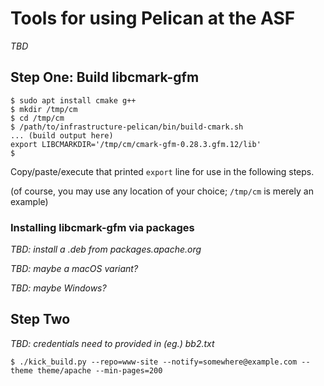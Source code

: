 # Tools for using Pelican at the ASF

_TBD_

## Step One: Build libcmark-gfm

```
$ sudo apt install cmake g++
$ mkdir /tmp/cm
$ cd /tmp/cm
$ /path/to/infrastructure-pelican/bin/build-cmark.sh
... (build output here)
export LIBCMARKDIR='/tmp/cm/cmark-gfm-0.28.3.gfm.12/lib'
$
```

Copy/paste/execute that printed `export` line for use in the following steps.

(of course, you may use any location of your choice; `/tmp/cm` is
merely an example)

### Installing libcmark-gfm via packages

_TBD: install a .deb from packages.apache.org_

_TBD: maybe a macOS variant?_

_TBD: maybe Windows?_

## Step Two

_TBD: credentials need to provided in (eg.) bb2.txt_

```
$ ./kick_build.py --repo=www-site --notify=somewhere@example.com --theme theme/apache --min-pages=200
```
